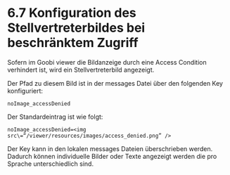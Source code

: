 # 6.7 Konfiguration des Stellvertreterbildes bei beschränktem Zugriff

Sofern im Goobi viewer die Bildanzeige durch eine Access Condition verhindert ist, wird ein Stellvertreterbild angezeigt.

Der Pfad zu diesem Bild ist in der messages Datei über den folgenden Key konfiguriert: 

```text
noImage_accessDenied
```

Der Standardeintrag ist wie folgt:

```text
noImage_accessDenied=<img src\=“/viewer/resources/images/access_denied.png” />
```

Der Key kann in den lokalen messages Dateien überschrieben werden. Dadurch können individuelle Bilder oder Texte angezeigt werden die pro Sprache unterschiedlich sind.

